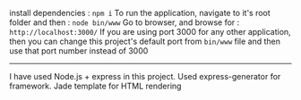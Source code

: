 install dependencies : `npm i`
To run the application, navigate to it's root folder and then : `node bin/www`
Go to browser, and browse for : `http://localhost:3000/`
If you are using port 3000 for any other application, then you can change this project's default port from `bin/www` file and then use that port number instead of 3000




--------------------------------------------------------------
I have used Node.js + express in this project. 
Used express-generator for framework. 
Jade template for HTML rendering
